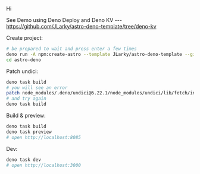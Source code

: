 Hi

See Demo using Deno Deploy and Deno KV --- https://github.com/JLarky/astro-deno-template/tree/deno-kv

Create project:

```bash
# be prepared to wait and press enter a few times
deno run -A npm:create-astro --template JLarky/astro-deno-template --git --no-install astro-deno --skip-houston astro-deno
cd astro-deno
```

Patch undici:

```bash
deno task build
# you will see an error
patch node_modules/.deno/undici@5.22.1/node_modules/undici/lib/fetch/index.js undici_5.22.1.patch
# and try again
deno task build
```

Build & preview:

```bash
deno task build
deno task preview
# open http://localhost:8085
```

Dev:

```bash
deno task dev
# open http://localhost:3000
```
